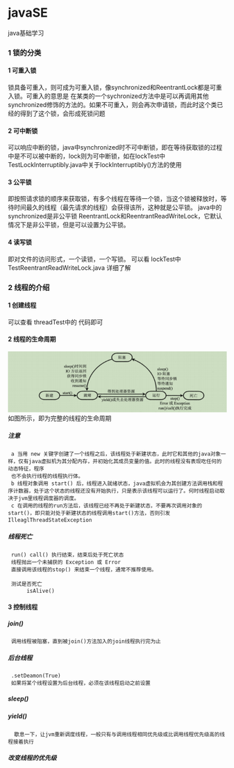 # javaSE
java基础学习

### 1 锁的分类

#### 1 可重入锁
锁具备可重入，则可成为可重入锁，像synchronized和ReentrantLock都是可重入锁。可重入的意思是
在某类的一个sychronized方法中是可以再调用其他synchronized修饰的方法的。如果不可重入，则会再次申请锁，而此时这个类已经的得到了这个锁，会形成死锁问题
#### 2 可中断锁
可以响应中断的锁，java中synchronized时不可中断锁，即在等待获取锁的过程中是不可以被中断的，lock则为可中断锁，如在lockTest中TestLockInterruptibly.java中关于lockInterruptibly()方法的使用
#### 3 公平锁
即按照请求锁的顺序来获取锁，有多个线程在等待一个锁，当这个锁被释放时，等待时间最久的线程（最先请求的线程）会获得该所，这种就是公平锁。
java中的synchronized是非公平锁
ReentrantLock和ReentrantReadWriteLock，它默认情况下是非公平锁，但是可以设置为公平锁。
#### 4 读写锁
即对文件的访问形式，一个读锁，一个写锁。
可以看 lockTest中TestReentrantReadWriteLock.java 详细了解

### 2 线程的介绍
#### 1 创建线程
可以查看 threadTest中的 代码即可
#### 2 线程的生命周期
![](https://raw.githubusercontent.com/zhengyuanfeng521/javaSE/master/threadState.png)
如图所示，即为完整的线程的生命周期
##### 注意
     a 当用 new 关键字创建了一个线程之后，该线程处于新建状态，此时它和其他的java对象一样，仅有java虚拟机为其分配内存，并初始化其成员变量的值。此时的线程没有表现吃任何的动态特征，程序  
	 也不会执行线程的线程执行体。
     b 线程对象调用 start() 后，线程进入就绪状态，java虚拟机会为其创建方法调用栈和程序计数器，处于这个状态的线程还没有开始执行，只是表示该线程可以运行了。何时线程启动取决于jvm里线程调度器的调度。
     c 在调用的线程的run方法后，该线程已经不再处于新建状态，不要再次调用对象的start()，即只能对处于新建状态的线程调用start()方法，否则引发 IlleaglThreadStateException
##### 线程死亡
     run() call() 执行结束，结束后处于死亡状态
     线程抛出一个未捕获的 Exception 或 Error
     直接调用该线程的stop() 来结束一个线程，通常不推荐使用。
     
     测试是否死亡
          isAlive()
          
#### 3 控制线程
##### join() 
     调用线程被阻塞，直到被join()方法加入的join线程执行完为止
##### 后台线程
     .setDeamon(True) 
     如果将某个线程设置为后台线程，必须在该线程启动之前设置
##### sleep()
##### yield()
      歇息一下，让jvm重新调度线程，一般只有与调用线程相同优先级或比调用线程优先级高的线程接着执行
##### 改变线程的优先级

     
     
      
     
     
     
     
     
     
     
     
     
     
     
     
     
     
     
     
     
     
     
     
     
     
     
     
     
     
     


     
  
